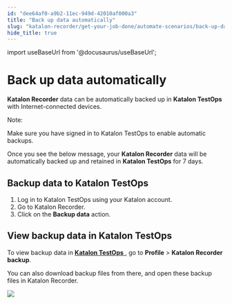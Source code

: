 ```yaml
---
id: "dee64af0-a9b2-11ec-949d-42010af000a3"
title: "Back up data automatically"
slug: "katalon-recorder/get-your-job-done/automate-scenarios/back-up-data-automatically"
hide_title: true
---
```

import useBaseUrl from '@docusaurus/useBaseUrl';


# <a id="id" class="anchor_top_offset"/><a id="ariaid-title1" class="anchor_top_offset"/>Back up data automatically

<p xmlns="http://www.w3.org/1999/xhtml" className="p">   <strong className="ph b">Katalon Recorder</strong> data can be automatically   backed up in <strong className="ph b">Katalon TestOps</strong> with   Internet-connected devices.</p> 
<div xmlns="http://www.w3.org/1999/xhtml" className="note note note_note"><span className="note__title">Note:</span> 
  <p className="p">Make sure you have signed in to Katalon TestOps to enable
    automatic backups.</p>
</div>
<p xmlns="http://www.w3.org/1999/xhtml" className="p">Once you see the below message, your <strong className="ph b">Katalon     Recorder</strong> data will be automatically backed up and retained   in <strong className="ph b">Katalon TestOps</strong> for 7 days.</p> 
    

## <a id="id_1" class="anchor_top_offset"/>Backup data to Katalon TestOps

    
      
<ol xmlns="http://www.w3.org/1999/xhtml" className="ol">   <li className="li">Log in to Katalon TestOps using your Katalon account.</li>   <li className="li">Go to Katalon Recorder.</li>   <li className="li">Click on the <strong className="ph b">Backup data</strong> action.</li> </ol> 
    
  
    

## <a id="id_2" class="anchor_top_offset"/>View backup data in Katalon TestOps

    
      
<p xmlns="http://www.w3.org/1999/xhtml" className="p">To view backup data in <a className="xref j-external-link" href="https://www.analytics.katalon.com/" target="_blank">     <strong className="ph b">Katalon       TestOps</strong>   </a>, go to <strong className="ph b">Profile</strong> &gt;   <strong className="ph b">Katalon Recorder backup</strong>.</p> 
      
<p xmlns="http://www.w3.org/1999/xhtml" className="p">You can also download backup files from there, and open these   backup files in Katalon Recorder.</p> 
      
<p xmlns="http://www.w3.org/1999/xhtml" className="p">   <img className="image" src={useBaseUrl("https://github.com/katalon-studio/docs-images/raw/master/katalon-recorder/docs/kr-backup/2-kt-backup.png")} /><br /><br /> </p> 
    
  
